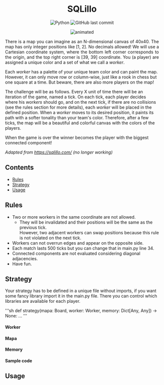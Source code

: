 
<h1 align="center"> SQLillo </h1>

<div align="center">
  <img alt="Python" src="https://img.shields.io/badge/python-v3.10+-blue.svg">
  <img alt="GitHub last commit" src="https://img.shields.io/github/last-commit/CPerezRuiz335/SQLillo?color=informational">

 </div>
 
<p align="center">
  <img src="media/output.gif" alt="animated" />
</p>

<p align="justify"> 
There is a map you can imagine as an N-dimensional canvas of 40x40. 
The map has only integer positions like [1, 2]. No decimals allowed! 
We will use a Cartesian coordinate system, where the bottom left corner
corresponds to the origin, and the top right corner is [39, 39] coordinate. 
You (a player) are assigned a unique color and a set of what we call a <i>worker</i>.

Each <i>worker</i> has a palette of your unique team color and can paint the map. 
However, it can only move row or column-wise, just like a rook in chess but one square 
at a time. But beware, there are also more players on the map!

The challenge will be as follows. Every X unit of time there will be an iteration of 
the game, named a tick. On each tick, each player decides where his <i>workers</i> should go, and
on the next tick, if there are no collisions (see the rules section for more details), each
<i>worker</i> will be placed in the defined position. When a <i>worker</i> moves to its desired position, 
it paints its path with a softer tonality than your team's color. Therefore, 
after a few ticks, the map will be a beautiful and colorful canvas with the colors of the players. 

When the game is over the winner becomes the player with the biggest connected component!  
</p>
  
_Adapted from https://sqlillo.com/  (no longer working)_

Contents
---------

* [Rules](#rules)
* [Strategy](#strategy)
* [Usage](#usage)

## Rules

+ Two or more workers in the same coordinate are not allowed.
  * They will be invalidated and their positions will be the same as the previous tick.\
    However, two adjacent workers can swap positions because this rule is not violated 
    on the next tick.
+ Workers can not overrun edges and appear on the opposite side.
+ Each match lasts 500 ticks but you can change that in main.py line 34.
+ Connected components are not evaluated considering diagonal adjacencies.
+ Have fun.

## Strategy

Your strategy has to be defined in a unique file without imports, if you want some fancy
library import it in the main.py file. There you can control which libraries are available 
for each player.

'''sh
def strategy(mapa: Board, worker: Worker, memory: Dict[Any, Any]) -> None:
  ...
'''

#### Worker
#### Mapa
#### Memory
#### Sample code

## Usage



